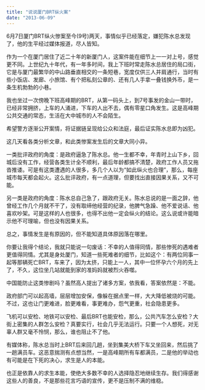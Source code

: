 ```yaml
---
title: "说说厦门BRT纵火案"
date: "2013-06-09"
---
```


6月7日厦门BRT纵火惨案至今(9号)两天，事情似乎已经落定，嫌犯陈水总发现了，他的生平经过媒体报道，尽人皆知。

作为一个在厦门居住了近二十年的新厦门人，这案件能在细节上一一对上号，感觉更不同。上世纪九十年代，有一年多时间，我上下班时常走陈水总居住的局口街，它是与厦门最繁华的中山路垂直相交的一条短巷，宽度仅供三人并肩通行，当时有些小饭店、发廊、小旅馆、有个把私刻公章的、还有几人手拿一叠钱换外币，是一条生机勃勃的小巷。

我也坐过一次傍晚下班高峰期的BRT，从第一码头上，到7号事发的金山一带时，已经非常拥挤，上车的人涌进，下车的人出不去，偶有零星口角发生。这是高峰期公共交通的常态，生活在大中城市的人不会陌生。

希望警方逐渐公开案情，将证据链呈现给公众和法庭，最后证实陈水总即为凶犯。

这几天看各类分析文章，和此类惨案发生后的文章大同小异。

一类批评政府的角度：是政府逼急了陈水总。他一生都不幸，年青时上山下乡，回城后没有工作，经营各类生计全不顺利，最后年龄都搞不清楚，政府工作人员又拖沓推诿。可是有这类遭遇的人很多，多几个人以为“如此纵火也合理”，那么，每座城市每天都会起火。这么批评政府，有一点道理，但要找出直接因果关系，又不可能。

另一类是政府的角度：陈水总自己急了，跟政府无关。陈水总说的是一面之辞，他曾经工作几个月就不干了，没有取缔他经营的纪录，他脾气急躁、他不爱说话、他喜欢吵架。可是这样的人也很多，也得不出他一定会纵火的结论。这么说或许能暗示他不可理喻，但也没有因果关系。

总之，事情发生是有原因的，但不能知道具体原因落在哪里。

你要让我得个结论，我就只能说一句废话：不幸的人值得同情，那些惨死的遇难者更值得同情。尤其是身处厦门，知道一些死难者的细节，比如这个：有两位同事一起等那辆死亡BRT，车来了，因为太挤，只能上一人，其中一位怀孕六个月的先上了，不久，这位坐几站就能到家的准妈妈就被烈火吞噬。

中国能防止这类惨剧吗？虽然高人提出了诸多方案，依我看，答案依然是：不能。

政府部门可以起高墙，层层增加安保，像躲在据点里一样，大大降低被烧的可能。不过，这也让门更难进，脸更难看，事更难办，怨气更重，社会隐患更多。

飞机可以安检、地铁可以安检、最后BRT也能安检，那么，公共汽车怎么安检？大街上密集的人群怎么安检？真要实行，社会几乎无法运行。只要一个人想死，对无辜人群又毫不怜悯，那么，谁也阻止不了他。

有媒体称，陈水总当时上BRT后来回几趟，坐到集美大桥下车又坐回来，然后挑了一趟满员车。这恶意揣测有点想当然，一是高峰期所有车都满员，二是他的举动也有可能是在下死的决心，求生是人的本能。

也正是依靠人的求生本能，使绝大多数不幸的人选择隐忍地继续生存。我们得感谢这些人的善良，不是那些花言巧语的宣传，更不是压制不满的维稳。
